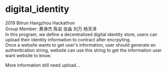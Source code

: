 # digital_identity
2019 Bitrun Hangzhou Hackathon  
Group Member: 黄诤杰 陈岩 张淼 刘万 杨天泽  
In this program, we define a decentralized digital identity store, users can upload their identity information to contract after encrpyting.  
Once a website wants to get user's information, user should generate an authentication string, website can use this string to get the information user want website to know.  
  
More information still need upload...
